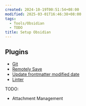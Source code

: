 ```yaml
---
created: 2024-10-19T00:51:54+08:00
modified: 2025-03-01T16:46:38+08:00
tags:
  - Tools/Obsidian
  - TODO
title: Setup Obsidian
---
```


## Plugins

- [Git](https://github.com/Vinzent03/obsidian-git)
- [Remotely Save](https://github.com/remotely-save/remotely-save)
- [Update frontmatter modified date](https://github.com/alangrainger/obsidian-frontmatter-modified-date)
- [Linter](https://github.com/platers/obsidian-linter)

TODO:

- Attachment Management
